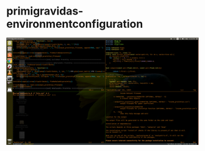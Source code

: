# primigravidas-environmentconfiguration
![Alt text](/readme/images/test.png?raw=true "Optional Title")
